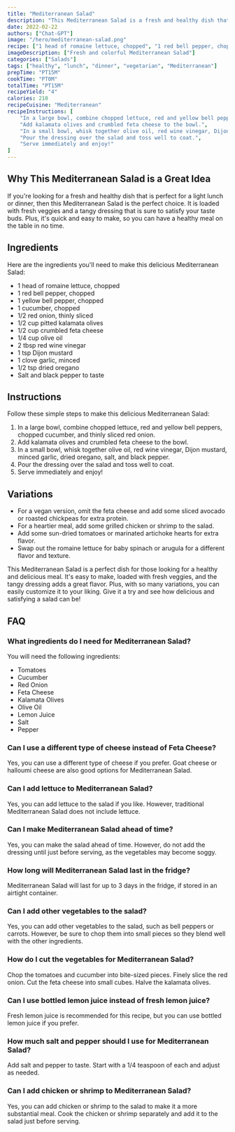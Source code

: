 ```yaml
---
title: "Mediterranean Salad"
description: "This Mediterranean Salad is a fresh and healthy dish that is perfect for a light lunch or dinner. It is loaded with fresh veggies and a tangy dressing that is sure to satisfy your taste buds."
date: 2022-02-22
authors: ["Chat-GPT"]
image: "/hero/mediterranean-salad.png"
recipe: ["1 head of romaine lettuce, chopped", "1 red bell pepper, chopped", "1 yellow bell pepper, chopped", "1 cucumber, chopped", "1/2 red onion, thinly sliced", "1/2 cup pitted kalamata olives", "1/2 cup crumbled feta cheese", "1/4 cup olive oil", "2 tbsp red wine vinegar", "1 tsp Dijon mustard", "1 clove garlic, minced", "1/2 tsp dried oregano", "Salt and black pepper to taste"]
imageDescription: ["Fresh and colorful Mediterranean Salad"]
categories: ["Salads"]
tags: ["healthy", "lunch", "dinner", "vegetarian", "Mediterranean"]
prepTime: "PT15M"
cookTime: "PT0M"
totalTime: "PT15M"
recipeYield: "4"
calories: 210
recipeCuisine: "Mediterranean"
recipeInstructions: [
    "In a large bowl, combine chopped lettuce, red and yellow bell peppers, chopped cucumber, and thinly sliced red onion.",
    "Add kalamata olives and crumbled feta cheese to the bowl.",
    "In a small bowl, whisk together olive oil, red wine vinegar, Dijon mustard, minced garlic, dried oregano, salt, and black pepper.",
    "Pour the dressing over the salad and toss well to coat.",
    "Serve immediately and enjoy!"
]
---
```


## Why This Mediterranean Salad is a Great Idea

If you're looking for a fresh and healthy dish that is perfect for a light lunch or dinner, then this Mediterranean Salad is the perfect choice. It is loaded with fresh veggies and a tangy dressing that is sure to satisfy your taste buds. Plus, it's quick and easy to make, so you can have a healthy meal on the table in no time.

## Ingredients

Here are the ingredients you'll need to make this delicious Mediterranean Salad:

- 1 head of romaine lettuce, chopped
- 1 red bell pepper, chopped
- 1 yellow bell pepper, chopped
- 1 cucumber, chopped
- 1/2 red onion, thinly sliced
- 1/2 cup pitted kalamata olives
- 1/2 cup crumbled feta cheese
- 1/4 cup olive oil
- 2 tbsp red wine vinegar
- 1 tsp Dijon mustard
- 1 clove garlic, minced
- 1/2 tsp dried oregano
- Salt and black pepper to taste

## Instructions

Follow these simple steps to make this delicious Mediterranean Salad:

1. In a large bowl, combine chopped lettuce, red and yellow bell peppers, chopped cucumber, and thinly sliced red onion.
2. Add kalamata olives and crumbled feta cheese to the bowl.
3. In a small bowl, whisk together olive oil, red wine vinegar, Dijon mustard, minced garlic, dried oregano, salt, and black pepper.
4. Pour the dressing over the salad and toss well to coat.
5. Serve immediately and enjoy!

## Variations

- For a vegan version, omit the feta cheese and add some sliced avocado or roasted chickpeas for extra protein.
- For a heartier meal, add some grilled chicken or shrimp to the salad.
- Add some sun-dried tomatoes or marinated artichoke hearts for extra flavor.
- Swap out the romaine lettuce for baby spinach or arugula for a different flavor and texture.

This Mediterranean Salad is a perfect dish for those looking for a healthy and delicious meal. It's easy to make, loaded with fresh veggies, and the tangy dressing adds a great flavor. Plus, with so many variations, you can easily customize it to your liking. Give it a try and see how delicious and satisfying a salad can be!

## FAQ

### What ingredients do I need for Mediterranean Salad?

You will need the following ingredients:
- Tomatoes
- Cucumber
- Red Onion
- Feta Cheese
- Kalamata Olives
- Olive Oil
- Lemon Juice
- Salt
- Pepper

### Can I use a different type of cheese instead of Feta Cheese?

Yes, you can use a different type of cheese if you prefer. Goat cheese or halloumi cheese are also good options for Mediterranean Salad.

### Can I add lettuce to Mediterranean Salad?

Yes, you can add lettuce to the salad if you like. However, traditional Mediterranean Salad does not include lettuce.

### Can I make Mediterranean Salad ahead of time?

Yes, you can make the salad ahead of time. However, do not add the dressing until just before serving, as the vegetables may become soggy.

### How long will Mediterranean Salad last in the fridge?

Mediterranean Salad will last for up to 3 days in the fridge, if stored in an airtight container.

### Can I add other vegetables to the salad?

Yes, you can add other vegetables to the salad, such as bell peppers or carrots. However, be sure to chop them into small pieces so they blend well with the other ingredients.

### How do I cut the vegetables for Mediterranean Salad?

Chop the tomatoes and cucumber into bite-sized pieces. Finely slice the red onion. Cut the feta cheese into small cubes. Halve the kalamata olives.

### Can I use bottled lemon juice instead of fresh lemon juice?

Fresh lemon juice is recommended for this recipe, but you can use bottled lemon juice if you prefer.

### How much salt and pepper should I use for Mediterranean Salad?

Add salt and pepper to taste. Start with a 1/4 teaspoon of each and adjust as needed.

### Can I add chicken or shrimp to Mediterranean Salad?

Yes, you can add chicken or shrimp to the salad to make it a more substantial meal. Cook the chicken or shrimp separately and add it to the salad just before serving.